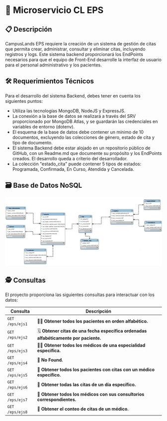 # 🏥 Microservicio CL EPS 

## 📋 Descripción 
CampusLands EPS requiere la creación de un sistema de gestión de citas que permita crear, administrar, consultar y eliminar citas, incluyendo registros y logs. Este sistema backend proporcionará los EndPoints necesarios para que el equipo de Front-End desarrolle la interfaz de usuario para el personal administrativo y los pacientes.

## 🛠️ Requerimientos Técnicos 
Para el desarrollo del sistema Backend, debes tener en cuenta los siguientes puntos:
- Utiliza las tecnologías MongoDB, NodeJS y ExpressJS.
- La conexión a la base de datos se realizará a través del SRV proporcionado por MongoDB Atlas, y se guardarán las credenciales en variables de entorno (dotenv).
- El esquema de la base de datos debe contener un mínimo de 10 documentos, excluyendo las colecciones de género, estado de cita y tipo de documento.
- El sistema Backend debe estar alojado en un repositorio público de GitHub, con un Readme.md que documente su propósito y los EndPoints creados. El desarrollo queda a criterio del desarrollador.
- La colección "estado_cita" puede contener 5 tipos de estados: Programada, Confirmada, En Curso, Atendida y Cancelada.

## 🗃️ Base de Datos NoSQL 
![Diagrama de la Base de Datos](./img/image.png)

## 🕵️ Consultas

El proyecto proporciona las siguientes consultas para interactuar con los datos:

| Consulta | Descripción |
|---|---|
| `GET /eps/ejs1` | 🧑‍⚕️ **Obtener todos los pacientes en orden alfabético.** |
| `GET /eps/ejs2` | 🗓️ **Obtener citas de una fecha específica ordenadas alfabéticamente por paciente.** |
| `GET /eps/ejs3` | 👨‍⚕️ **Obtener todos los médicos de una especialidad específica.** |
| `GET /eps/ejs4` | 🚫 **No Found.** |
| `GET /eps/ejs5` | 📅 **Obtener todos los pacientes con citas con un médico específico.** |
| `GET /eps/ejs6` | 📆 **Obtener todas las citas de un día específico.** |
| `GET /eps/ejs7` | 🏥 **Obtener todos los médicos con sus consultorios correspondientes.** |
| `GET /eps/ejs8` | 🔢 **Obtener el conteo de citas de un médico.** |
